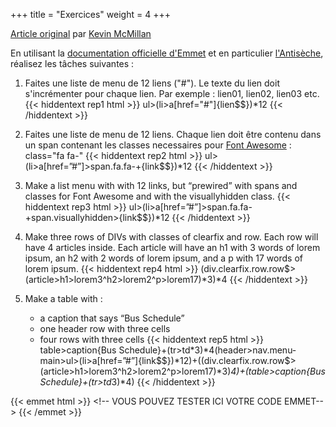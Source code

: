 +++
title = "Exercices"
weight = 4
+++

[Article original](http://wrmf.ca/posts/emmet-lab-exercise/) par [Kevin McMillan](http://wrmf.ca/)

En utilisant la [documentation officielle d'Emmet](https://docs.emmet.io/) et en particulier [l'Antisèche](https://docs.emmet.io/cheat-sheet/), réalisez les tâches suivantes :

1. Faites une liste de menu de 12 liens ("#"). Le texte du lien doit s'incrémenter pour chaque lien. Par exemple : lien01, lien02, lien03 etc.
{{< hiddentext rep1 html >}}
ul>(li>a[href="#"]{lien$$})*12
{{< /hiddentext >}}

2. Faites une liste de menu de 12 liens. Chaque lien doit être contenu dans un span contenant les classes necessaires pour [Font Awesome](http://fontawesome.io) :  class="fa fa-"
{{< hiddentext rep2 html >}}
ul>(li>a[href=”#”]>span.fa.fa-+{link$$})*12
{{< /hiddentext >}}

3. Make a list menu with with 12 links, but “prewired” with spans and classes for Font Awesome and with the visuallyhidden class.
{{< hiddentext rep3 html >}}
ul>(li>a[href=”#”]>span.fa.fa-+span.visuallyhidden>{link$$})*12
{{< /hiddentext >}}

4. Make three rows of DIVs with classes of clearfix and row. Each row will have 4 articles inside. Each article will have an h1 with 3 words of lorem ipsum, an h2 with 2 words of lorem ipsum, and a p with 17 words of lorem ipsum.
{{< hiddentext rep4 html >}}
(div.clearfix.row.row$>
(article>h1>lorem3^h2>lorem2^p>lorem17)*3)*4
{{< /hiddentext >}}

5. Make a table with :
   - a caption that says “Bus Schedule”
   - one header row with three cells
   - four rows with three cells
{{< hiddentext rep5 html >}}
table>caption{Bus Schedule}+(tr>td*3)*4(header>nav.menu-main>ul>(li>a[href=”#”]{link$$})*12)+((div.clearfix.row.row$>(article>h1>lorem3^h2>lorem2^p>lorem17)*3)*4)+(table>caption{Bus Schedule}+(tr>td*3)*4)
{{< /hiddentext >}}

{{< emmet html >}}
&lt;!-- VOUS POUVEZ TESTER ICI VOTRE CODE EMMET--&gt;
{{< /emmet >}}